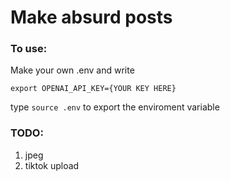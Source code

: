 # Make absurd posts

### To use:

Make your own .env and write

`export OPENAI_API_KEY={YOUR KEY HERE}`

type `source .env` to export the enviroment variable

### TODO:

1. jpeg
2. tiktok upload

